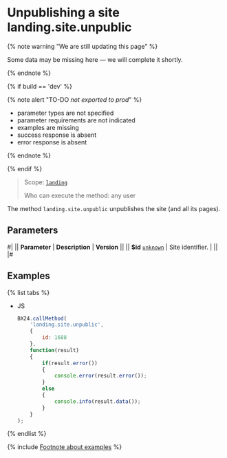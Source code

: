 # Unpublishing a site landing.site.unpublic

{% note warning "We are still updating this page" %}

Some data may be missing here — we will complete it shortly.

{% endnote %}

{% if build == 'dev' %}

{% note alert "TO-DO _not exported to prod_" %}

- parameter types are not specified
- parameter requirements are not indicated
- examples are missing
- success response is absent
- error response is absent

{% endnote %}

{% endif %}

> Scope: [`landing`](../../scopes/permissions.md)
>
> Who can execute the method: any user

The method `landing.site.unpublic` unpublishes the site (and all its pages).

## Parameters

#|
|| **Parameter** | **Description** | **Version** ||
|| **$id**
[`unknown`](../../data-types.md) | Site identifier. | ||
|#

## Examples

{% list tabs %}

- JS

    ```js
    BX24.callMethod(
        'landing.site.unpublic',
        {
            id: 1688
        },
        function(result)
        {
            if(result.error())
            {
                console.error(result.error());
            }
            else
            {
                console.info(result.data());
            }
        }
    );
    ```

{% endlist %}

{% include [Footnote about examples](../../../_includes/examples.md) %}